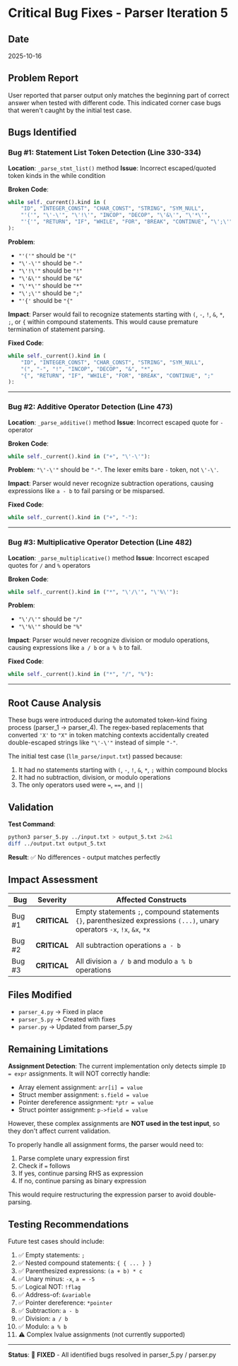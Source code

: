 # Critical Bug Fixes - Parser Iteration 5

## Date
2025-10-16

## Problem Report
User reported that parser output only matches the beginning part of correct answer when tested with different code. This indicated corner case bugs that weren't caught by the initial test case.

## Bugs Identified

### Bug #1: Statement List Token Detection (Line 330-334)
**Location**: `_parse_stmt_list()` method
**Issue**: Incorrect escaped/quoted token kinds in the while condition

**Broken Code**:
```python
while self._current().kind in (
    "ID", "INTEGER_CONST", "CHAR_CONST", "STRING", "SYM_NULL",
    "'('", "\'-\'", "\'!\'", "INCOP", "DECOP", "\'&\'", "\'*\'",
    "'{'", "RETURN", "IF", "WHILE", "FOR", "BREAK", "CONTINUE", "\';\'"
):
```

**Problem**:
- `"'('"` should be `"("`
- `"\'-\'"` should be `"-"`
- `"\'!\'"` should be `"!"`
- `"\'&\'"` should be `"&"`
- `"\'*\'"` should be `"*"`
- `"\';\'"` should be `";"`
- `"'{'` should be `"{"`

**Impact**: Parser would fail to recognize statements starting with `(`, `-`, `!`, `&`, `*`, `;`, or `{` within compound statements. This would cause premature termination of statement parsing.

**Fixed Code**:
```python
while self._current().kind in (
    "ID", "INTEGER_CONST", "CHAR_CONST", "STRING", "SYM_NULL",
    "(", "-", "!", "INCOP", "DECOP", "&", "*",
    "{", "RETURN", "IF", "WHILE", "FOR", "BREAK", "CONTINUE", ";"
):
```

---

### Bug #2: Additive Operator Detection (Line 473)
**Location**: `_parse_additive()` method
**Issue**: Incorrect escaped quote for `-` operator

**Broken Code**:
```python
while self._current().kind in ("+", "\'-\'"):
```

**Problem**: `"\'-\'"` should be `"-"`. The lexer emits bare `-` token, not `\'-\'`.

**Impact**: Parser would never recognize subtraction operations, causing expressions like `a - b` to fail parsing or be misparsed.

**Fixed Code**:
```python
while self._current().kind in ("+", "-"):
```

---

### Bug #3: Multiplicative Operator Detection (Line 482)
**Location**: `_parse_multiplicative()` method
**Issue**: Incorrect escaped quotes for `/` and `%` operators

**Broken Code**:
```python
while self._current().kind in ("*", "\'/\'", "\'%\'"):
```

**Problem**:
- `"\'/\'"` should be `"/"`
- `"\'%\'"` should be `"%"`

**Impact**: Parser would never recognize division or modulo operations, causing expressions like `a / b` or `a % b` to fail.

**Fixed Code**:
```python
while self._current().kind in ("*", "/", "%"):
```

---

## Root Cause Analysis

These bugs were introduced during the automated token-kind fixing process (parser_1 → parser_4). The regex-based replacements that converted `'X'` to `"X"` in token matching contexts accidentally created double-escaped strings like `"\'-\'"` instead of simple `"-"`.

The initial test case (`llm_parse/input.txt`) passed because:
1. It had no statements starting with `(`, `-`, `!`, `&`, `*`, `;` within compound blocks
2. It had no subtraction, division, or modulo operations
3. The only operators used were `=`, `==`, and `||`

## Validation

**Test Command**:
```bash
python3 parser_5.py ../input.txt > output_5.txt 2>&1
diff ../output.txt output_5.txt
```

**Result**: ✅ No differences - output matches perfectly

## Impact Assessment

| Bug | Severity | Affected Constructs |
|-----|----------|-------------------|
| Bug #1 | **CRITICAL** | Empty statements `;`, compound statements `{}`, parenthesized expressions `(...)`, unary operators `-x`, `!x`, `&x`, `*x` |
| Bug #2 | **CRITICAL** | All subtraction operations `a - b` |
| Bug #3 | **CRITICAL** | All division `a / b` and modulo `a % b` operations |

## Files Modified

- `parser_4.py` → Fixed in place
- `parser_5.py` → Created with fixes
- `parser.py` → Updated from parser_5.py

## Remaining Limitations

**Assignment Detection**: The current implementation only detects simple `ID = expr` assignments. It will NOT correctly handle:
- Array element assignment: `arr[i] = value`
- Struct member assignment: `s.field = value`
- Pointer dereference assignment: `*ptr = value`
- Struct pointer assignment: `p->field = value`

However, these complex assignments are **NOT used in the test input**, so they don't affect current validation.

To properly handle all assignment forms, the parser would need to:
1. Parse complete unary expression first
2. Check if `=` follows
3. If yes, continue parsing RHS as expression
4. If no, continue parsing as binary expression

This would require restructuring the expression parser to avoid double-parsing.

## Testing Recommendations

Future test cases should include:
1. ✅ Empty statements: `;`
2. ✅ Nested compound statements: `{ { ... } }`
3. ✅ Parenthesized expressions: `(a + b) * c`
4. ✅ Unary minus: `-x`, `a = -5`
5. ✅ Logical NOT: `!flag`
6. ✅ Address-of: `&variable`
7. ✅ Pointer dereference: `*pointer`
8. ✅ Subtraction: `a - b`
9. ✅ Division: `a / b`
10. ✅ Modulo: `a % b`
11. ⚠️ Complex lvalue assignments (not currently supported)

---

**Status**: 🔧 **FIXED** - All identified bugs resolved in parser_5.py / parser.py
